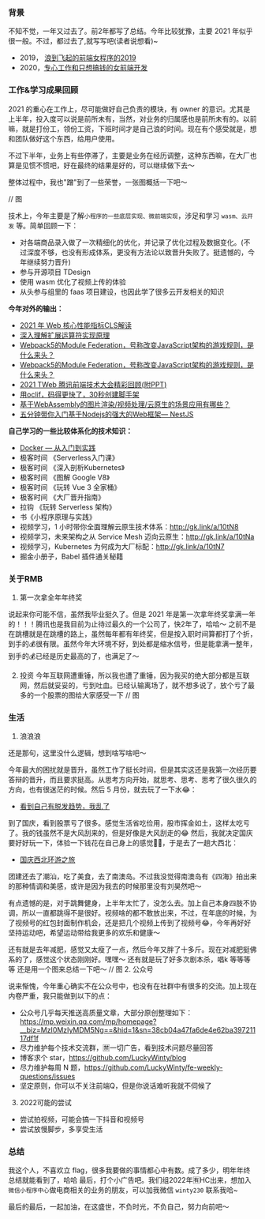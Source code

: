 ### 背景
不知不觉，一年又过去了。前2年都写了总结。今年比较犹豫，主要 2021 年似乎很一般。不过，都过去了,就写写吧(读者说想看)~
+ 2019， [浪到飞起的前端女程序的2019](https://github.com/LuckyWinty/blog/blob/master/markdown/feel/%E6%B5%AA%E5%88%B0%E9%A3%9E%E8%B5%B7%E7%9A%84%E5%89%8D%E7%AB%AF%E5%A5%B3%E7%A8%8B%E5%BA%8F%E5%91%98%E7%9A%842019.md)
+ 2020，[专心工作和只想搞钱的女前端开发](https://github.com/LuckyWinty/blog/blob/master/markdown/feel/%E4%B8%93%E5%BF%83%E5%B7%A5%E4%BD%9C%E5%92%8C%E5%8F%AA%E6%83%B3%E6%90%9E%E9%92%B1%E7%9A%84%E5%A5%B3%E5%89%8D%E7%AB%AF%E5%BC%80%E5%8F%91.md)

### 工作&学习成果回顾
2021 的重心在工作上，尽可能做好自己负责的模块，有 owner 的意识。尤其是上半年，投入度可以说是前所未有，当然，对业务的归属感也是前所未有的。以前嘛，就是打份工，领份工资，下班时间才是自己浪的时间。现在有个感受就是，想和团队做好这个东西，给用户使用。

不过下半年，业务上有些停滞了，主要是业务在经历调整，这种东西嘛，在大厂也算是见惯不惯吧，好在最终的结果是好的，可以继续做下去～

整体过程中，我也"蹭"到了一些荣誉，一张图概括一下吧～

// 图

技术上，今年主要是了解`小程序的一些底层实现、微前端实现`，涉足和学习 `wasm、云开发` 等。简单回顾一下：

+ 对各端商品录入做了一次精细化的优化，并记录了优化过程及数据变化。(不过深度不够，也没有形成体系，更没有方法论以致晋升失败了。挺遗憾的，今年继续努力晋升)
+ 参与开源项目 TDesign
+ 使用 wasm 优化了视频上传的体验
+ 从头参与组里的 faas 项目建设，也因此学了很多云开发相关的知识

**今年对外的输出：**
+ [2021 年 Web 核心性能指标CLS解读](https://mp.weixin.qq.com/s?__biz=MzI0MzIyMDM5Ng==&amp;mid=2649833612&amp;idx=1&amp;sn=706b6326be7e841338bcfdb166b9695c&amp;chksm=f1758a4fc6020359b22d131ae948473b2f67093df330761f73e80cabef14c63c7c02c6ec1c7a&token=1701908884&lang=zh_CN#rd)
+ [深入理解扩展运算符实现原理](https://mp.weixin.qq.com/s?__biz=MzI0MzIyMDM5Ng==&amp;mid=2649834496&amp;idx=1&amp;sn=100c042d63c8eb7773514222b89572c3&amp;chksm=f1758ec3c60207d5b66739bb559fab06e47c46ad1e21ab55f752524eedf3274f89adaf7c550c&token=1701908884&lang=zh_CN#rd)
+ [Webpack5的Module Federation，号称改变JavaScript架构的游戏规则，是什么来头？](https://mp.weixin.qq.com/s?__biz=MzI0MzIyMDM5Ng==&amp;mid=2649835493&amp;idx=1&amp;sn=fdcac00edaf1b2580bfee27b54a114ba&amp;chksm=f1758d26c60204309f4480a8e2b787c73c9cd42dd105bd7cf1a5933c6462f7b62fe18c1955c1&token=1701908884&lang=zh_CN#rd)
+ [Webpack5的Module Federation，号称改变JavaScript架构的游戏规则，是什么来头？](https://mp.weixin.qq.com/s?__biz=MzI0MzIyMDM5Ng==&amp;mid=2649835493&amp;idx=1&amp;sn=fdcac00edaf1b2580bfee27b54a114ba&amp;chksm=f1758d26c60204309f4480a8e2b787c73c9cd42dd105bd7cf1a5933c6462f7b62fe18c1955c1&token=1701908884&lang=zh_CN#rd)
+ [2021 TWeb 腾讯前端技术大会精彩回顾(附PPT)](https://mp.weixin.qq.com/s?__biz=MzI0MzIyMDM5Ng==&amp;mid=2649839407&amp;idx=1&amp;sn=15c5861ca687f4933c8f77f3c03098bc&amp;chksm=f1759decc60214fa833c852b8c93fcc698c4270ba3fdb039fe8996e83945067d9bc81b2dee1f&token=1701908884&lang=zh_CN#rd)
+ [用oclif，码得更快了，30秒创建脚手架](https://mp.weixin.qq.com/s?__biz=MzI0MzIyMDM5Ng==&amp;mid=2649839695&amp;idx=1&amp;sn=554cf6ca38f5373a0b5dcb33e7ed8a46&amp;chksm=f175928cc6021b9a3c5a3990d6e3afe49452aaf4fc89653bcb16b78a1f6adea56e3acc095949&token=1701908884&lang=zh_CN#rd)
+ [基于WebAssembly的图片渲染/视频处理/云原生的场景应用有哪些？](https://mp.weixin.qq.com/s?__biz=MzI0MzIyMDM5Ng==&amp;mid=2649840121&amp;idx=1&amp;sn=3c7e58d4e1d76ec24e3ceb58aff002c0&amp;chksm=f175933ac6021a2c8f0f9c8d4d573e70c63d1703c109ca9180aa4602646ee8a5d03b318101e4&token=1701908884&lang=zh_CN#rd)
+ [五分钟带你入门基于Nodejs的强大的Web框架— NestJS](https://mp.weixin.qq.com/s?__biz=MzI0MzIyMDM5Ng==&amp;mid=2649840595&amp;idx=1&amp;sn=eb0df9400b9b337552094a027d1c2758&amp;chksm=f1759110c6021806c1e01c934a258ced6faf623fd9019d97d1e1791df0c928cfa0a2d6c21333&token=1701908884&lang=zh_CN#rd)

**自己学习的一些比较体系化的技术知识：**
+ [Docker — 从入门到实践](https://vuepress.mirror.docker-practice.com/)
+ 极客时间 《Serverless入门课》
+ 极客时间 《深入剖析Kubernetes》
+ 极客时间 《图解 Google V8》
+ 极客时间 《玩转 Vue 3 全家桶》
+ 极客时间 《大厂晋升指南》
+ 拉钩 《玩转 Serverless 架构》
+ 书《小程序原理与实践》
+ 视频学习，1 小时带你全面理解云原生技术体系：http://gk.link/a/10tN8
+ 视频学习，未来架构之从 Service Mesh 迈向云原生：http://gk.link/a/10tNa
+ 视频学习，Kubernetes 为何成为大厂标配：http://gk.link/a/10tN7
+ 掘金小册子，Babel 插件通关秘籍

### 关于RMB

1. 第一次拿全年年终奖

说起来你可能不信，虽然我毕业挺久了。但是 2021 年是第一次拿年终奖拿满一年的！！！腾讯也是我目前为止待过最久的一个公司了，快2年了，哈哈～
之前不是在跳槽就是在跳槽的路上，虽然每年都有年终奖，但是按入职时间算都打了个折，到手的💰很有限。虽然今年大环境不好，到处都是缩水信号，但是能拿满一整年，到手的💰已经是历史最高的了，也满足了～

2. 投资
今年互联网遭重锤，所以我也遭了重锤，因为我买的绝大部分都是互联网，然后就妥妥的，亏到吐血。已经认输离场了，就不想多说了，放个亏了最多的一个股票的图给大家感受一下
// 图
### 生活

1. 浪浪浪

还是那句，这里没什么逻辑，想到啥写啥吧～

今年最大的困扰就是晋升，虽然工作了挺长时间，但是其实这还是我第一次经历要答辩的晋升，而且要求挺高。从思考方向开始，就思考、思考、思考了很久很久的方向，也有很迷茫的时候。然后 5 月份，就去玩了一下水😂：
+ [看到自己有脱发趋势，我乱了](https://mp.weixin.qq.com/s?__biz=MzI0MzIyMDM5Ng==&amp;mid=2649835081&amp;idx=1&amp;sn=46fd34f727f7e9948d0ae2d8a04217e8&amp;chksm=f1758c8ac602059ca5117331d79e6b9398aeaa33d4e85eed2a00f76120abe6e3c5cfc40b1d45&token=1701908884&lang=zh_CN#rd)

到了国庆，看到股票亏了很多。感觉生活省吃俭用，股市挥金如土，这样太吃亏了。我的钱虽然不是大风刮来的，但是好像是大风刮走的😂
然后，我就决定国庆要好好玩一下，体验一下钱花在自己身上的感觉🤦‍♀️，于是去了一趟大西北：
+ [国庆西北环游之旅](https://mp.weixin.qq.com/s?__biz=MzI0MzIyMDM5Ng==&mid=2649839043&idx=1&sn=283ebc393107ec6806db9b449a81cc00&chksm=f1759f00c602161638af37dbfeef7f2521c60d6fce22c89e3f7875975e0a0220a0f557c89b08&token=1701908884&lang=zh_CN#rd)

团建还去了潮汕，吃了美食，去了南澳岛。不过我没觉得南澳岛有《四海》拍出来的那种情调和美感，或许是因为我去的时候那里没有刘昊然吧～

有点遗憾的是，对于跳舞健身，上半年太忙了，没怎么去。加上自己本身四肢不协调，所以一直都跳得不是很好。视频啥的都不敢放出来，不过，在年底的时候，为了视频号的红包封面制作机会，还是把几个视频上传到了视频号😂，今年再好好坚持运动吧，希望运动带给我更多的欢乐和健康～

还有就是去年减肥，感觉又太瘦了一点，然后今年又胖了十多斤。现在对减肥挺佛系的了，感觉这个状态刚刚好。嘿嘿～
还有就是玩了好多次剧本杀，唱k 等等等等
还是用一个图来总结一下吧～
// 图
2. 公众号

说来惭愧，今年重心确实不在公众号中，也没有在社群中有很多的交流。加上现在内卷严重，我只能做到以下的点：

+ 公众号几乎每天推送高质量文章，大部分原创整理如下：https://mp.weixin.qq.com/mp/homepage?__biz=MzI0MzIyMDM5Ng==&hid=1&sn=38cb04a47fa6de4e62ba39721117df1f
+ 尽力维护每个技术交流群，🈲一切广告，看到技术问题尽量回答
+ 博客求个 star，https://github.com/LuckyWinty/blog
+ 尽力维护每周 N 题，https://github.com/LuckyWinty/fe-weekly-questions/issues
+ 坚定原则，你可以不关注前端Q，但是你说话难听我就不伺候了

3. 2022可能的尝试

+ 尝试拍视频，可能会搞一下抖音和视频号
+ 尝试放慢脚步，多享受生活

### 总结
我这个人，不喜欢立 flag，很多我要做的事情都心中有数。成了多少，明年年终总结就能看到了，哈哈
最后，打个小广告吧。我们组2022年🈶️HC出来，想加入`微信小程序中心`做电商相关的业务的朋友，可以加我微信 `winty230` 联系我哈~

最后的最后，一起加油，在这盛世，不负时光，不负自己，努力向前吧～

